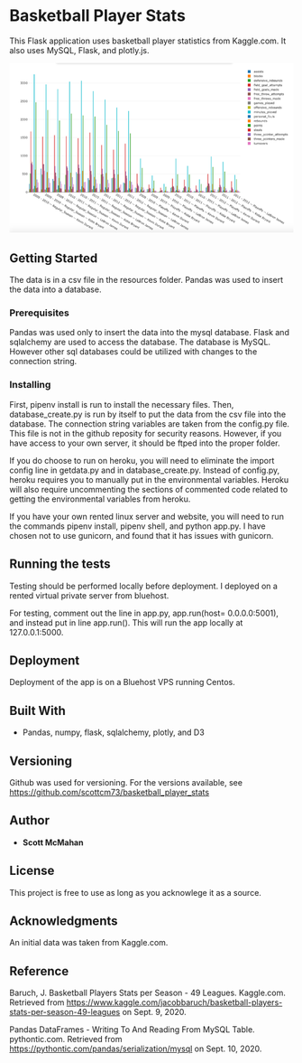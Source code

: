 # Basketball Player Stats

This Flask application uses basketball player statistics from Kaggle.com. It also uses MySQL, Flask, and plotly.js.

![alt text](https://github.com/scottcm73/basketball_player_stats/blob/master/static/images/maingraph.png)

## Getting Started
The data is in a csv file in the resources folder. Pandas was used to insert the data into a database. 

### Prerequisites

Pandas was used only to insert the data into the mysql database. Flask and sqlalchemy are used to access the database.
The database is MySQL. However other sql databases could be utilized with changes to the connection string. 


### Installing

First, pipenv install is run to install the necessary files. Then, database_create.py is run by itself to put the data from the csv file into the database. The connection string variables are taken from the config.py file. This file is not in the github reposity for security reasons. However, if you have access to your own server, it should be ftped into the proper folder. 

If you do choose to run on heroku, you will need to eliminate the import config line in getdata.py and in database_create.py.
Instead of config.py, heroku requires you to manually put in the environmental variables. Heroku will also require uncommenting the sections of commented code related to getting the environmental variables from heroku.

If you have your own rented linux server and website, you will need to run the commands pipenv install, pipenv shell, and python app.py. I have chosen not to use gunicorn, and found that it has issues with gunicorn.  

## Running the tests

Testing should be performed locally before deployment. I deployed on a rented virtual private server from bluehost. 

For testing, comment out the line in app.py, app.run(host= 0.0.0.0:5001), and instead put in line app.run().
This will run the app locally at 127.0.0.1:5000. 


## Deployment

Deployment of the app is on a Bluehost VPS running Centos. 

## Built With

*  Pandas, numpy, flask, sqlalchemy, plotly, and D3

 

## Versioning

Github was used for versioning. For the versions available, see https://github.com/scottcm73/basketball_player_stats


## Author

* **Scott McMahan** 



## License

This project is free to use as long as you acknowlege it as a source.

## Acknowledgments

An initial data was taken from Kaggle.com. 

## Reference

Baruch, J. Basketball Players Stats per Season - 49 Leagues. Kaggle.com. Retrieved from https://www.kaggle.com/jacobbaruch/basketball-players-stats-per-season-49-leagues on Sept. 9, 2020.

Pandas DataFrames - Writing To And Reading From MySQL Table. pythontic.com. Retrieved from https://pythontic.com/pandas/serialization/mysql on Sept. 10, 2020.






